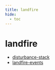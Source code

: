 ```yaml
---
title: landfire
hide:
  - toc
---
```


# landfire

- [disturbance-stack](/data-library/disturbance-stack.md)  
  <small></small>
- [landfire-events](/data-library/landfire-events.md)  
  <small></small>